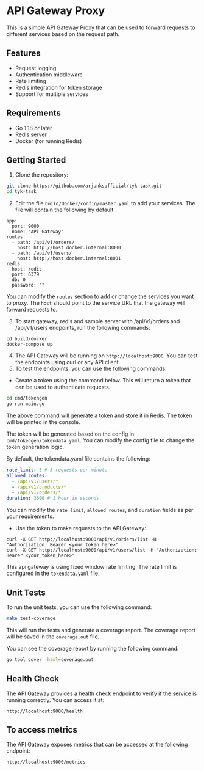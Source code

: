 # API Gateway Proxy

This is a simple API Gateway Proxy that can be used to forward requests to different services based on the request path.

## Features

- Request logging
- Authentication middleware
- Rate limiting
- Redis integration for token storage
- Support for multiple services

## Requirements

- Go 1.18 or later
- Redis server
- Docker (for running Redis)

## Getting Started

1. Clone the repository:

```bash
git clone https://github.com/arjunksofficial/tyk-task.git
cd tyk-task
```

2. Edit the file `build/docker/config/master.yaml` to add your services. The file will contain the following by default

```
app:
  port: 9000
  name: "API Gateway"
routes:
  - path: /api/v1/orders/
    host: http://host.docker.internal:8000
  - path: /api/v1/users/
    host: http://host.docker.internal:8001
redis:
  host: redis
  port: 6379
  db: 0
  password: ""
```

You can modify the `routes` section to add or change the services you want to proxy. The `host` should point to the service URL that the gateway will forward requests to.

3. To start gateway, redis and sample server with /api/v1/orders and /api/v1/users endpoints, run the following commands:

```
cd build/docker
docker-compose up
```

4. The API Gateway will be running on `http://localhost:9000`. You can test the endpoints using curl or any API client.
5. To test the endpoints, you can use the following commands:

- Create a token using the command below. This will return a token that can be used to authenticate requests.

```bash
cd cmd/tokengen
go run main.go
```

The above command will generate a token and store it in Redis. The token will be printed in the console.

The token will be generated based on the config in `cmd/tokengen/tokendata.yaml`. You can modify the config file to change the token generation logic.

By default, the tokendata.yaml file contains the following:

```yaml
rate_limit: 5 # 5 requests per minute
allowed_routes:
  - /api/v1/users/*
  - /api/v1/products/*
  - /api/v1/orders/*
duration: 3600 # 1 hour in seconds
```

You can modify the `rate_limit`, `allowed_routes`, and `duration` fields as per your requirements.

- Use the token to make requests to the API Gateway:

```
curl -X GET http://localhost:9000/api/v1/orders/list -H "Authorization: Bearer <your_token_here>"
curl -X GET http://localhost:9000/api/v1/users/list -H "Authorization: Bearer <your_token_here>"
```

This api gateway is using fixed window rate limiting. The rate limit is configured in the `tokendata.yaml` file.

## Unit Tests

To run the unit tests, you can use the following command:

```bash
make test-coverage
```

This will run the tests and generate a coverage report. The coverage report will be saved in the `coverage.out` file.

You can see the coverage report by running the following command:

```bash
go tool cover -html=coverage.out
```

## Health Check

The API Gateway provides a health check endpoint to verify if the service is running correctly. You can access it at:

```
http://localhost:9000/health
```

## To access metrics

The API Gateway exposes metrics that can be accessed at the following endpoint:

```
http://localhost:9000/metrics
```
